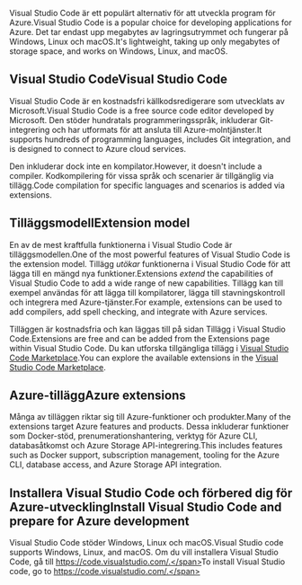 <span data-ttu-id="bbf87-101">Visual Studio Code är ett populärt alternativ för att utveckla program för Azure.</span><span class="sxs-lookup"><span data-stu-id="bbf87-101">Visual Studio Code is a popular choice for developing applications for Azure.</span></span> <span data-ttu-id="bbf87-102">Det tar endast upp megabytes av lagringsutrymmet och fungerar på Windows, Linux och macOS.</span><span class="sxs-lookup"><span data-stu-id="bbf87-102">It's lightweight, taking up only megabytes of storage space, and works on Windows, Linux, and macOS.</span></span>

## <a name="visual-studio-code"></a><span data-ttu-id="bbf87-103">Visual Studio Code</span><span class="sxs-lookup"><span data-stu-id="bbf87-103">Visual Studio Code</span></span>

<span data-ttu-id="bbf87-104">Visual Studio Code är en kostnadsfri källkodsredigerare som utvecklats av Microsoft.</span><span class="sxs-lookup"><span data-stu-id="bbf87-104">Visual Studio Code is a free source code editor developed by Microsoft.</span></span> <span data-ttu-id="bbf87-105">Den stöder hundratals programmeringsspråk, inkluderar Git-integrering och har utformats för att ansluta till Azure-molntjänster.</span><span class="sxs-lookup"><span data-stu-id="bbf87-105">It supports hundreds of programming languages, includes Git integration, and is designed to connect to Azure cloud services.</span></span>

<span data-ttu-id="bbf87-106">Den inkluderar dock inte en kompilator.</span><span class="sxs-lookup"><span data-stu-id="bbf87-106">However, it doesn't include a compiler.</span></span> <span data-ttu-id="bbf87-107">Kodkompilering för vissa språk och scenarier är tillgänglig via tillägg.</span><span class="sxs-lookup"><span data-stu-id="bbf87-107">Code compilation for specific languages and scenarios is added via extensions.</span></span>

## <a name="extension-model"></a><span data-ttu-id="bbf87-108">Tilläggsmodell</span><span class="sxs-lookup"><span data-stu-id="bbf87-108">Extension model</span></span>

<span data-ttu-id="bbf87-109">En av de mest kraftfulla funktionerna i Visual Studio Code är tilläggsmodellen.</span><span class="sxs-lookup"><span data-stu-id="bbf87-109">One of the most powerful features of Visual Studio Code is the extension model.</span></span> <span data-ttu-id="bbf87-110">Tillägg _utökar_ funktionerna i Visual Studio Code för att lägga till en mängd nya funktioner.</span><span class="sxs-lookup"><span data-stu-id="bbf87-110">Extensions _extend_ the capabilities of Visual Studio Code to add a wide range of new capabilities.</span></span> <span data-ttu-id="bbf87-111">Tillägg kan till exempel användas för att lägga till kompilatorer, lägga till stavningskontroll och integrera med Azure-tjänster.</span><span class="sxs-lookup"><span data-stu-id="bbf87-111">For example, extensions can be used to add compilers, add spell checking, and integrate with Azure services.</span></span>

<span data-ttu-id="bbf87-112">Tilläggen är kostnadsfria och kan läggas till på sidan Tillägg i Visual Studio Code.</span><span class="sxs-lookup"><span data-stu-id="bbf87-112">Extensions are free and can be added from the Extensions page within Visual Studio Code.</span></span> <span data-ttu-id="bbf87-113">Du kan utforska tillgängliga tillägg i [Visual Studio Code Marketplace](https://marketplace.visualstudio.com/).</span><span class="sxs-lookup"><span data-stu-id="bbf87-113">You can explore the available extensions in the [Visual Studio Code Marketplace](https://marketplace.visualstudio.com/).</span></span>

## <a name="azure-extensions"></a><span data-ttu-id="bbf87-114">Azure-tillägg</span><span class="sxs-lookup"><span data-stu-id="bbf87-114">Azure extensions</span></span>

<span data-ttu-id="bbf87-115">Många av tilläggen riktar sig till Azure-funktioner och produkter.</span><span class="sxs-lookup"><span data-stu-id="bbf87-115">Many of the extensions target Azure features and products.</span></span> <span data-ttu-id="bbf87-116">Dessa inkluderar funktioner som Docker-stöd, prenumerationshantering, verktyg för Azure CLI, databasåtkomst och Azure Storage API-integrering.</span><span class="sxs-lookup"><span data-stu-id="bbf87-116">This includes features such as Docker support, subscription management, tooling for the Azure CLI, database access, and Azure Storage API integration.</span></span>

## <a name="install-visual-studio-code-and-prepare-for-azure-development"></a><span data-ttu-id="bbf87-117">Installera Visual Studio Code och förbered dig för Azure-utveckling</span><span class="sxs-lookup"><span data-stu-id="bbf87-117">Install Visual Studio Code and prepare for Azure development</span></span>

<span data-ttu-id="bbf87-118">Visual Studio Code stöder Windows, Linux och macOS.</span><span class="sxs-lookup"><span data-stu-id="bbf87-118">Visual Studio code supports Windows, Linux, and macOS.</span></span> <span data-ttu-id="bbf87-119">Om du vill installera Visual Studio Code, gå till https://code.visualstudio.com/.</span><span class="sxs-lookup"><span data-stu-id="bbf87-119">To install Visual Studio code, go to https://code.visualstudio.com/.</span></span>
